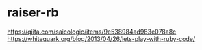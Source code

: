 # raiser-rb

https://qiita.com/saicologic/items/9e538984ad983e078a8c
https://whitequark.org/blog/2013/04/26/lets-play-with-ruby-code/
